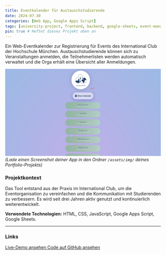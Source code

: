 ```yaml
---
title: Eventkalender für Austauschstudierende
date: 2024-07-30
categories: [Web App, Google Apps Script]
tags: [university-project, frontend, backend, google-sheets, event-management]
pin: true # Heftet dieses Projekt oben an
---
```


Ein Web-Eventkalender zur Registrierung für Events des International Club der Hochschule München. Austauschstudierende können sich zu Veranstaltungen anmelden, die Teilnehmerlisten werden automatisch verwaltet und die Orga erhält eine Übersicht aller Anmeldungen.

![Screenshot des Eventkalenders](/assets/img/eventkalender-screenshot.png)
*(Lade einen Screenshot deiner App in den Ordner `/assets/img/` deines Portfolio-Projekts)*

### Projektkontext
Das Tool entstand aus der Praxis im International Club, um die Eventorganisation zu vereinfachen und die Kommunikation mit Studierenden zu verbessern. Es wird seit drei Jahren aktiv genutzt und kontinuierlich weiterentwickelt.

**Verwendete Technologien:** HTML, CSS, JavaScript, Google Apps Script, Google Sheets.

---

### Links

<div class="d-flex justify-content-between">
    <a href="https://internationalclubhm.github.io/EventRegistration/" class="btn btn-primary" target="_blank" role="button">
        <i class="fas fa-rocket"></i> Live-Demo ansehen
    </a>
    <a href="https://github.com/internationalclubhm/EventRegistration" class="btn btn-dark" target="_blank" role="button">
        <i class="fab fa-github"></i> Code auf GitHub ansehen
    </a>
</div>
